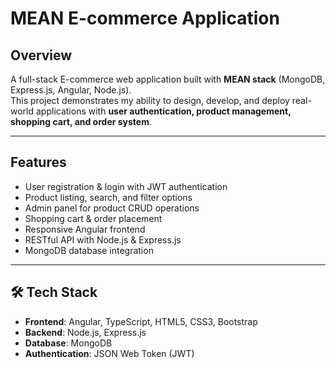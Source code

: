 # MEAN E-commerce Application

## Overview
A full-stack E-commerce web application built with **MEAN stack** (MongoDB, Express.js, Angular, Node.js).  
This project demonstrates my ability to design, develop, and deploy real-world applications with **user authentication, product management, shopping cart, and order system**.

---

## Features
- User registration & login with JWT authentication
- Product listing, search, and filter options
- Admin panel for product CRUD operations
- Shopping cart & order placement
- Responsive Angular frontend
- RESTful API with Node.js & Express.js
- MongoDB database integration

---

## 🛠️ Tech Stack
- **Frontend**: Angular, TypeScript, HTML5, CSS3, Bootstrap
- **Backend**: Node.js, Express.js
- **Database**: MongoDB
- **Authentication**: JSON Web Token (JWT)
